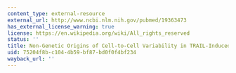 ```yaml
---
content_type: external-resource
external_url: http://www.ncbi.nlm.nih.gov/pubmed/19363473
has_external_license_warning: true
license: https://en.wikipedia.org/wiki/All_rights_reserved
status: ''
title: Non-Genetic Origins of Cell-to-Cell Variability in TRAIL-Induced Apoptosis
uid: 75204f8b-c104-4b59-bf87-bd0f0f4bf234
wayback_url: ''
---
```

